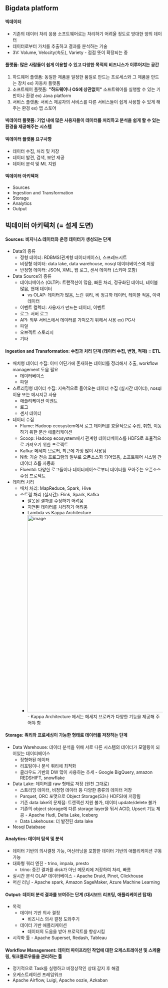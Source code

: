 ## Bigdata platform

#### 빅데이터
 - 기존의 데이터 처리 응용 소프트웨어로는 처리하기 어려울 정도로 방대한 양의 데이터
 - 데이터로부터 가치를 추출하고 결과를 분석하는 기술
 - 3V: Volume, Velocity(속도), Variety - 점점 뜻이 확장되는 중

#### 플랫폼: 많은 사람들이 쉽게 이용할 수 있고 다양한 목적의 비즈니스가 이루어지는 공간
1. 하드웨어 플랫폼: 동일한 제품을 일정한 품질로 만드는 프로세스와 그 제품을 만드는 장치 ex) 자동차 플랫폼
2. 소프트웨어 플랫폼: **"하드웨어나 OS에 상관없이"** 소프트웨어를 실행할 수 있는 기반이나 환경 ex) Java platform
3. 서비스 플랫폼: 서비스 제공자의 서비스를 다른 서비스들이 쉽게 사용할 수 있게 해주는 환경 ex) 앱 스토어

#### 빅데이터 플랫폼: 기업 내에 많은 사용자들이 데이터를 처리하고 분석을 쉽게 할 수 있는 환경을 제공해주는 시스템

#### 빅데이터 플랫폼 요구사항
 - 데이터 수집, 처리 및 저장
 - 데이터 발견, 검색, 보안 제공
 - 데이터 분석 및 ML 지원

#### 빅데이터 아키텍처
 - Sources
 - Ingestion and Transformation 
 - Storage 
 - Analytics 
 - Output

## 빅데이터 아키텍처 (= 설계 도면)

#### Sources: 비지니스 데이터와 운영 데이터가 생성되는 단계
- Data의 종류 
  - 정형 데이터: RDBMS(관계형 데이터베이스), 스프레드시트 
  - 비정형 데이터: data lake, data warehouse, nosql 데이터베이스에 저장 
  - 반정형 데이터: JSON, XML, 웹 로그, 센서 데이터 (스키마 포함)
- Data Source의 종류
  - 데이터베이스 (OLTP): 트랜잭션이 많음, 빠른 처리, 정규화된 데이터, 테이블 많음, 현재 데이터
	- vs OLAP: 데이터가 많음, 느린 쿼리, 비 정규화 데이터, 테이블 적음, 이력 데이터
  - 이벤트 컬렉터: 사용자가 만드는 데이터, 이벤트
  - 로그: 서버 로그
  - API: 외부 서비스에서 데이터를 가져오기 위해서 사용 ex) PG사
  - 파일
  - 오브젝트 스토리지
  - 기타
 
#### Ingestion and Transformation: 수집과 처리 단계 (데이터 수집, 변형, 적재) = ETL
- 배치형 데이터 수집: 이미 어딘가에 존재하는 데이터를 정리해서 추출, workflow management 도움 필요
  - 데이터베이스
  - 파일
- 스트리밍형 데이터 수집: 지속적으로 들어오는 데이터 수집 (실시간 데이터), nosql 이용 또는 메시지큐 사용
  - 애플리케이션 이벤트
  - 로그
  - 센서 데이터
- 데이터 수집
  - Flume: Hadoop ecosystem에서 로그 데이터를 효율적으로 수집, 취합, 이동하기 위한 분산 애플리케이션
  - Scoop: Hadoop ecosystem에서 관계형 데이터베이스를 HDFS로 효율적으로 가져오기 위한 프로젝트
  - Kafka: 메세지 브로커, 최근에 가장 많이 사용됨
  - Nifi: 기술 전송 프로그램의 일부로 오픈소스화 되어있음, 소프트웨어 시스템 간 데이터 흐름 자동화
  - Fluentd: 다양한 로그들이나 데이터베이스로부터 데이터를 모아주는 오픈소스 수집 프로젝트
- 데이터 처리
  - 배치 처리: MapReduce, Spark, Hive
  - 스트림 처리 (실시간): Flink, Spark, Kafka
    - 잘못된 결과를 수정하기 어려움
    - 지연된 데이터를 처리하기 어려움
    - Lambda vs Kappa Architecture
    - <img width="631" alt="image" src="https://github.com/user-attachments/assets/8e06053c-3482-4e7e-b84b-0eb4287aad14" />
       - Kappa Architecture 에서는 메세지 브로커가 다양한 기능을 제공해 주어야 함
        
#### Storage: 쿼리와 프로세싱이 가능한 형태로 데이터를 저장하는 단계
- Data Warehouse: 데이터 분석을 위해 서로 다른 시스템의 데이터가 모델링이 되어있는 데이터베이스
  - 정형화된 데이터
  - 리포팅이나 분석 쿼리에 최적화
  - 클라우드 기반의 DW 많이 사용하는 추세 - Google BigQuery, amazon REDSHIFT, snowflake
- Data Lake: 데이터를 raw 형태로 저장 (원천 그대로)
  - 스트리밍 데이터, 비정형 데이터 등 다양한 종류의 데이터 저장
  - Parquet, ORC 포맷으로 Object Storage(S3나 HDFS)에 저장됨
  - 기존 data lake의 문제점: 트랜잭션 지원 불가, 데이터 update/delete 불가
  - 기존의 object storage에 다른 storage layer을 둬서 ACID, Upsert 기능 제공 - Apache Hudi, Delta Lake, Iceberg
  - Data Lakehouse: 더 발전된 data lake
- Nosql Database
  
#### Analytics: 데이터 탐색 및 분석
- 데이터 기반의 의사결정 가능, 머신러닝을 포함한 데이터 기반의 애플리케이션 구동 가능
- 대화형 쿼리 엔진 - trino, impala, presto
  - trino: 중간 결과를 disk가 아닌 메모리에 저장하여 처리, 빠름
- 실시간 분석 OLAP 데이터베이스 - Apache Druid, Pinot, Clickhouse
- 머신 러닝 - Apache spark, Amazon SageMaker, Azure Machine Learning
  
#### Output: 데이터 분석 결과를 보여주는 단계 (대시보드 리포팅, 애플리케이션 탑재)
- 목적
  - 데이터 기반 의사 결정
    - 비즈니스 의사 결정 도와주기
  - 데이터 기반 애플리케이션
    - 데이터의 도움을 받아 프로덕트를 향상시킴
- 시각화 툴 - Apache Superset, Redash, Tableau
  
#### Workflow Management: 데이터 파이프라인 작업에 대한 오케스트레이션 및 스케줄링, 워크플로우들을 관리하는 툴
- 정기적으로 Task를 실행하고 비정상적인 상태 감지 후 해결
- 오케스트레이션 프레임워크
- Apache Airflow, Luigi, Apache oozie, Azkaban
